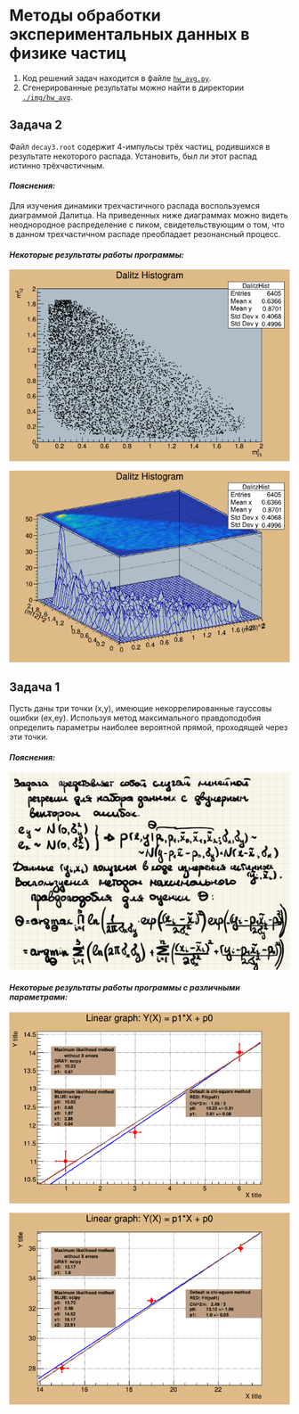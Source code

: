 # Методы обработки экспериментальных данных в физике частиц

1. Код решений задач находится в файле [```hw_avg.py```](https://github.com/shulga-alexey/monte-carlo/blob/main/hw_avg.py).
2. Сгенерированные результаты можно найти в директории [```./img/hw_avg```](https://github.com/shulga-alexey/monte-carlo/tree/main/img/hw_avg).

## Задача 2
Файл ```decay3.root``` содержит 4-импульсы трёх частиц, родившихся в результате некоторого распада. Установить, был ли этот распад истинно трёхчастичным.

#### _Пояснения:_

Для изучения динамики трехчастичного распада воспользуемся диаграммой Далитца. На приведенных ниже диаграммах можно видеть неоднородное распределение с пиком, свидетельствующим о том, что в данном трехчастичном распаде преобладает резонансный процесс.

#### _Некоторые результаты работы программы:_

![](https://github.com/shulga-alexey/monte-carlo/blob/main/img/hw_avg/Task2_1.png)

![](https://github.com/shulga-alexey/monte-carlo/blob/main/img/hw_avg/Task2_2.gif)

## Задача 1
Пусть даны три точки (x,y), имеющие некоррелированные гауссовы ошибки (ex,ey). Используя метод максимального правдоподобия определить параметры наиболее вероятной прямой, проходящей через эти точки.

#### _Пояснения:_

![](https://github.com/shulga-alexey/monte-carlo/blob/main/img/hw_avg/note1.png)

#### _Некоторые результаты работы программы c различными параметрами:_

![](https://github.com/shulga-alexey/monte-carlo/blob/main/img/hw_avg/Task1_1.png)

![](https://github.com/shulga-alexey/monte-carlo/blob/main/img/hw_avg/Task1_2.png)

